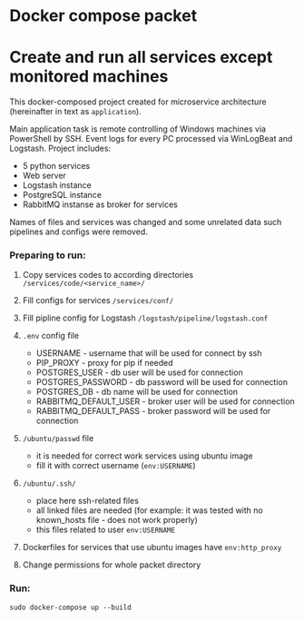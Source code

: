 # Docker compose packet

# Create and run all services except monitored machines

This docker-composed project created for microservice architecture (hereinafter in text as `application`).

Main application task is remote controlling of Windows machines via PowerShell by SSH. Event logs for every PC processed via WinLogBeat and Logstash.
Project includes:
- 5 python services
- Web server
- Logstash instance
- PostgreSQL instance
- RabbitMQ instanse as broker for services

Names of files and services was changed and some unrelated data such pipelines and configs were removed.

### Preparing to run:

1. Copy services codes to according directories `/services/code/<service_name>/`

2. Fill configs for services `/services/conf/`

3. Fill pipline config for Logstash `/logstash/pipeline/logstash.conf`

4. `.env` config file 
    - USERNAME - username that will be used for connect by ssh  
    - PIP_PROXY - proxy for pip if needed
    - POSTGRES_USER - db user will be used for connection
    - POSTGRES_PASSWORD - db password will be used for connection
    - POSTGRES_DB - db name will be used for connection
    - RABBITMQ_DEFAULT_USER - broker user will be used for connection
    - RABBITMQ_DEFAULT_PASS - broker password will be used for connection

5. `/ubuntu/passwd` file
    - it is needed for correct work services using ubuntu image
    - fill it with correct username (`env:USERNAME`)

6. `/ubuntu/.ssh/`
    - place here ssh-related files
    - all linked files are needed (for example: it was tested with no 
   known_hosts file - does not work properly)
    - this files related to user `env:USERNAME`

7. Dockerfiles for services that use ubuntu images have `env:http_proxy`

8. Change permissions for whole packet directory

### Run:

`sudo docker-compose up --build`

